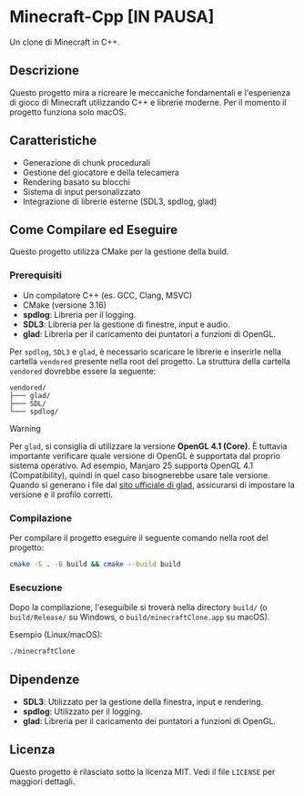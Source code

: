 # Minecraft-Cpp  [IN PAUSA]

Un clone di Minecraft in C++.

## Descrizione

Questo progetto mira a ricreare le meccaniche fondamentali e l'esperienza di
gioco di Minecraft utilizzando C++ e librerie moderne. Per il momento il
progetto funziona solo macOS.

## Caratteristiche

- Generazione di chunk procedurali
- Gestione del giocatore e della telecamera
- Rendering basato su blocchi
- Sistema di input personalizzato
- Integrazione di librerie esterne (SDL3, spdlog, glad)

## Come Compilare ed Eseguire

Questo progetto utilizza CMake per la gestione della build.

### Prerequisiti

- Un compilatore C++ (es. GCC, Clang, MSVC)
- CMake (versione 3.16)
- **spdlog**: Libreria per il logging.
- **SDL3**: Libreria per la gestione di finestre, input e audio.
- **glad**: Libreria per il caricamento dei puntatori a funzioni di OpenGL.

Per `spdlog`, `SDL3` e `glad`, è necessario scaricare le librerie e inserirle nella cartella `vendored` presente nella root del progetto. La struttura della cartella `vendored` dovrebbe essere la seguente:

```
vendored/
├─── glad/
├─── SDL/
└─── spdlog/
```

> [!WARNING]
> Per `glad`, si consiglia di utilizzare la versione **OpenGL 4.1 (Core)**. È tuttavia importante verificare quale versione di OpenGL è supportata dal proprio sistema operativo. Ad esempio, Manjaro 25 supporta OpenGL 4.1 (Compatibility), quindi in quel caso bisognerebbe usare tale versione.
> Quando si generano i file dal [sito ufficiale di glad](https://glad.dav1d.de/), assicurarsi di impostare la versione e il profilo corretti.

### Compilazione

Per compilare il progetto eseguire il seguente comando nella root del progetto:

```bash
cmake -S . -B build && cmake --build build
```

### Esecuzione

Dopo la compilazione, l'eseguibile si troverà nella directory `build/` (o
`build/Release/` su Windows, o `build/minecraftClone.app` su macOS).

Esempio (Linux/macOS):

```bash
./minecraftClone
```

## Dipendenze

- **SDL3**: Utilizzato per la gestione della finestra, input e rendering.
- **spdlog**: Utilizzato per il logging.
- **glad**: Libreria per il caricamento dei puntatori a funzioni di OpenGL.

## Licenza

Questo progetto è rilasciato sotto la licenza MIT. Vedi il file `LICENSE` per
maggiori dettagli.
